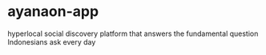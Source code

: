 # ayanaon-app
hyperlocal social discovery platform that answers the fundamental question Indonesians ask every day
